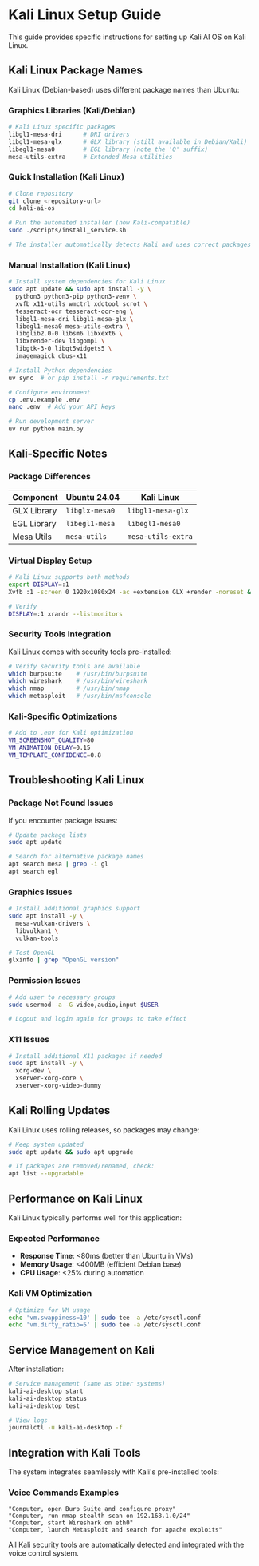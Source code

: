 # Kali Linux Setup Guide

This guide provides specific instructions for setting up Kali AI OS on Kali Linux.

## Kali Linux Package Names

Kali Linux (Debian-based) uses different package names than Ubuntu:

### Graphics Libraries (Kali/Debian)
```bash
# Kali Linux specific packages
libgl1-mesa-dri      # DRI drivers
libgl1-mesa-glx      # GLX library (still available in Debian/Kali)
libegl1-mesa0        # EGL library (note the '0' suffix)
mesa-utils-extra     # Extended Mesa utilities
```

### Quick Installation (Kali Linux)
```bash
# Clone repository
git clone <repository-url>
cd kali-ai-os

# Run the automated installer (now Kali-compatible)
sudo ./scripts/install_service.sh

# The installer automatically detects Kali and uses correct packages
```

### Manual Installation (Kali Linux)
```bash
# Install system dependencies for Kali Linux
sudo apt update && sudo apt install -y \
  python3 python3-pip python3-venv \
  xvfb x11-utils wmctrl xdotool scrot \
  tesseract-ocr tesseract-ocr-eng \
  libgl1-mesa-dri libgl1-mesa-glx \
  libegl1-mesa0 mesa-utils-extra \
  libglib2.0-0 libsm6 libxext6 \
  libxrender-dev libgomp1 \
  libgtk-3-0 libqt5widgets5 \
  imagemagick dbus-x11

# Install Python dependencies
uv sync  # or pip install -r requirements.txt

# Configure environment
cp .env.example .env
nano .env  # Add your API keys

# Run development server
uv run python main.py
```

## Kali-Specific Notes

### Package Differences
| Component | Ubuntu 24.04 | Kali Linux |
|-----------|---------------|------------|
| GLX Library | `libglx-mesa0` | `libgl1-mesa-glx` |
| EGL Library | `libegl1-mesa` | `libegl1-mesa0` |
| Mesa Utils | `mesa-utils` | `mesa-utils-extra` |

### Virtual Display Setup
```bash
# Kali Linux supports both methods
export DISPLAY=:1
Xvfb :1 -screen 0 1920x1080x24 -ac +extension GLX +render -noreset &

# Verify
DISPLAY=:1 xrandr --listmonitors
```

### Security Tools Integration
Kali Linux comes with security tools pre-installed:

```bash
# Verify security tools are available
which burpsuite    # /usr/bin/burpsuite
which wireshark    # /usr/bin/wireshark
which nmap         # /usr/bin/nmap
which metasploit   # /usr/bin/msfconsole
```

### Kali-Specific Optimizations
```bash
# Add to .env for Kali optimization
VM_SCREENSHOT_QUALITY=80
VM_ANIMATION_DELAY=0.15
VM_TEMPLATE_CONFIDENCE=0.8
```

## Troubleshooting Kali Linux

### Package Not Found Issues
If you encounter package issues:

```bash
# Update package lists
sudo apt update

# Search for alternative package names
apt search mesa | grep -i gl
apt search egl
```

### Graphics Issues
```bash
# Install additional graphics support
sudo apt install -y \
  mesa-vulkan-drivers \
  libvulkan1 \
  vulkan-tools

# Test OpenGL
glxinfo | grep "OpenGL version"
```

### Permission Issues
```bash
# Add user to necessary groups
sudo usermod -a -G video,audio,input $USER

# Logout and login again for groups to take effect
```

### X11 Issues
```bash
# Install additional X11 packages if needed
sudo apt install -y \
  xorg-dev \
  xserver-xorg-core \
  xserver-xorg-video-dummy
```

## Kali Rolling Updates

Kali Linux uses rolling releases, so packages may change:

```bash
# Keep system updated
sudo apt update && sudo apt upgrade

# If packages are removed/renamed, check:
apt list --upgradable
```

## Performance on Kali Linux

Kali Linux typically performs well for this application:

### Expected Performance
- **Response Time**: <80ms (better than Ubuntu in VMs)
- **Memory Usage**: <400MB (efficient Debian base)
- **CPU Usage**: <25% during automation

### Kali VM Optimization
```bash
# Optimize for VM usage
echo 'vm.swappiness=10' | sudo tee -a /etc/sysctl.conf
echo 'vm.dirty_ratio=5' | sudo tee -a /etc/sysctl.conf
```

## Service Management on Kali

After installation:

```bash
# Service management (same as other systems)
kali-ai-desktop start
kali-ai-desktop status
kali-ai-desktop test

# View logs
journalctl -u kali-ai-desktop -f
```

## Integration with Kali Tools

The system integrates seamlessly with Kali's pre-installed tools:

### Voice Commands Examples
```
"Computer, open Burp Suite and configure proxy"
"Computer, run nmap stealth scan on 192.168.1.0/24"
"Computer, start Wireshark on eth0"
"Computer, launch Metasploit and search for apache exploits"
```

All Kali security tools are automatically detected and integrated with the voice control system.
